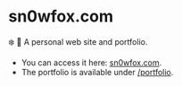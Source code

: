 # sn0wfox.com
:snowflake: 🦊 A personal web site and portfolio.

- You can access it here: [sn0wfox.com](http://http://sn0wfox.com).
- The portfolio is available under [/portfolio](http://sn0wfox.com/portfolio).
